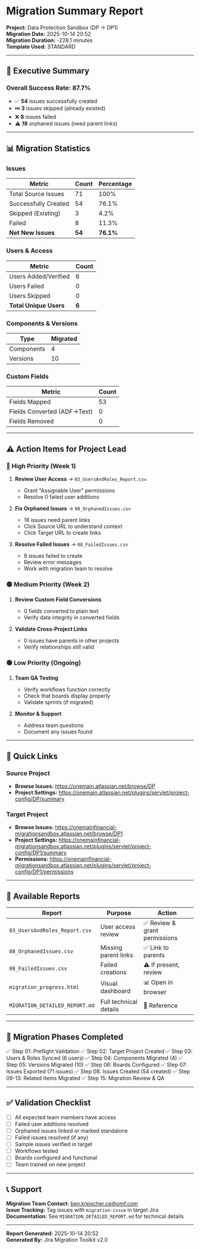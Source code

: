 # Migration Summary Report

**Project:** Data Protection Sandbox (DP → DP1)  
**Migration Date:** 2025-10-14 20:52  
**Migration Duration:** -228.1 minutes  
**Template Used:** STANDARD

---

## 🎯 Executive Summary

### Overall Success Rate: **87.7%**

- ✅ **54** issues successfully created
- ⏭️ **3** issues skipped (already existed)
- ❌ **8** issues failed
- ⚠️ **18** orphaned issues (need parent links)

---

## 📊 Migration Statistics

### Issues
| Metric | Count | Percentage |
|--------|-------|------------|
| Total Source Issues | 71 | 100% |
| Successfully Created | 54 | 76.1% |
| Skipped (Existing) | 3 | 4.2% |
| Failed | 8 | 11.3% |
| **Net New Issues** | **54** | **76.1%** |

### Users & Access
| Metric | Count |
|--------|-------|
| Users Added/Verified | 6 |
| Users Failed | 0 |
| Users Skipped | 0 |
| **Total Unique Users** | **6** |

### Components & Versions
| Type | Migrated |
|------|----------|
| Components | 4 |
| Versions | 10 |

### Custom Fields
| Metric | Count |
|--------|-------|
| Fields Mapped | 53 |
| Fields Converted (ADF→Text) | 0 |
| Fields Removed | 0 |

---

## ⚠️ Action Items for Project Lead

### 🔴 High Priority (Week 1)
1. **Review User Access** → `03_UsersAndRoles_Report.csv`
   - Grant "Assignable User" permissions
   - Resolve 0 failed user additions

2. **Fix Orphaned Issues** → `08_OrphanedIssues.csv`
   - 18 issues need parent links
   - Click Source URL to understand context
   - Click Target URL to create links

3. **Resolve Failed Issues** → `08_FailedIssues.csv`
   - 8 issues failed to create
   - Review error messages
   - Work with migration team to resolve

### 🟡 Medium Priority (Week 2)
1. **Review Custom Field Conversions**
   - 0 fields converted to plain text
   - Verify data integrity in converted fields

2. **Validate Cross-Project Links**
   - 0 issues have parents in other projects
   - Verify relationships still valid

### 🟢 Low Priority (Ongoing)
1. **Team QA Testing**
   - Verify workflows function correctly
   - Check that boards display properly
   - Validate sprints (if migrated)

2. **Monitor & Support**
   - Address team questions
   - Document any issues found

---

## 🔗 Quick Links

### Source Project
- **Browse Issues:** https://onemain.atlassian.net/browse/DP
- **Project Settings:** https://onemain.atlassian.net/plugins/servlet/project-config/DP/summary

### Target Project
- **Browse Issues:** https://onemainfinancial-migrationsandbox.atlassian.net/browse/DP1
- **Project Settings:** https://onemainfinancial-migrationsandbox.atlassian.net/plugins/servlet/project-config/DP1/summary
- **Permissions:** https://onemainfinancial-migrationsandbox.atlassian.net/plugins/servlet/project-config/DP1/permissions

---

## 📁 Available Reports

| Report | Purpose | Action |
|--------|---------|--------|
| `03_UsersAndRoles_Report.csv` | User access review | ✅ Review & grant permissions |
| `08_OrphanedIssues.csv` | Missing parent links | ✅ Link to parents |
| `08_FailedIssues.csv` | Failed creations | ⚠️ If present, review |
| `migration_progress.html` | Visual dashboard | 📊 Open in browser |
| `MIGRATION_DETAILED_REPORT.md` | Full technical details | 📖 Reference |

---

## 🎯 Migration Phases Completed

✅ Step 01: Preflight Validation
✅ Step 02: Target Project Created
✅ Step 03: Users & Roles Synced (6 users)
✅ Step 04: Components Migrated (4)
✅ Step 05: Versions Migrated (10)
✅ Step 06: Boards Configured
✅ Step 07: Issues Exported (71 issues)
✅ Step 08: Issues Created (54 created)
✅ Step 09-13: Related Items Migrated
✅ Step 15: Migration Review & QA

---

## ✅ Validation Checklist

- [ ] All expected team members have access
- [ ] Failed user additions resolved
- [ ] Orphaned issues linked or marked standalone
- [ ] Failed issues resolved (if any)
- [ ] Sample issues verified in target
- [ ] Workflows tested
- [ ] Boards configured and functional
- [ ] Team trained on new project

---

## 📞 Support

**Migration Team Contact:** ben.kreischer.ce@omf.com  
**Issue Tracking:** Tag issues with `migration-issue` in target Jira  
**Documentation:** See `MIGRATION_DETAILED_REPORT.md` for technical details

---

**Report Generated:** 2025-10-14 20:52  
**Generated By:** Jira Migration Toolkit v2.0


